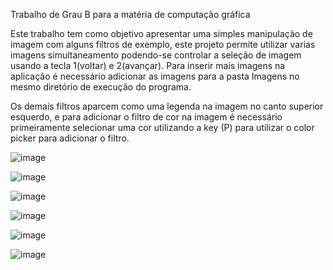 Trabalho de Grau B para a matéria de computação gráfica

Este trabalho tem como objetivo apresentar uma simples manipulação de imagem com alguns filtros de exemplo, este projeto permite utilizar varias imagens simultaneamento podendo-se controlar a seleção de imagem usando a tecla 1(voltar) e 2(avançar). Para inserir mais imagens na aplicação é necessário adicionar as imagens para a pasta Imagens no mesmo diretório de execução do programa.

Os demais filtros aparcem como uma legenda na imagem no canto superior esquerdo, e para adicionar o filtro de cor na imagem é necessário primeiramente selecionar uma cor utilizando a key (P) para utilizar o color picker para adicionar o filtro. 

![image](https://user-images.githubusercontent.com/110510237/203663914-442f7131-3e29-44c8-8f51-3d5c931b772a.png)



![image](https://user-images.githubusercontent.com/110510237/203663936-b420bd47-46e7-472b-b276-7afa48f3fd62.png)



![image](https://user-images.githubusercontent.com/110510237/203663966-8a2c869d-ddab-47e4-9988-3b720243dd35.png)


![image](https://user-images.githubusercontent.com/110510237/203664007-966d9d8f-3e0a-4e8b-915a-c1b164b0859a.png)




![image](https://user-images.githubusercontent.com/110510237/203664046-c8196b5e-0bec-442d-958c-59c9f99c190d.png)



![image](https://user-images.githubusercontent.com/110510237/203664077-0548e9fb-cf09-4538-8843-62c4ab6c6c25.png)
